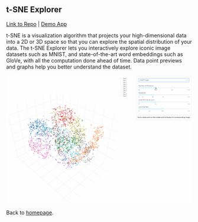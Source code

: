 ## t-SNE Explorer
[Link to Repo](https://github.com/plotly/dash-tsne) | [Demo App](https://dash-tsne.plot.ly/)

t-SNE is a visualization algorithm that projects your high-dimensional data into a 2D or 3D space so that you can explore the spatial distribution of your data. The t-SNE Explorer lets you interactively explore iconic image datasets such as MNIST, and state-of-the-art word embeddings such as GloVe, with all the computation done ahead of time. Data point previews and graphs help you better understand the dataset.

![tsne](images/tsne.gif)



Back to [homepage](https://xinghanlu.com/).
